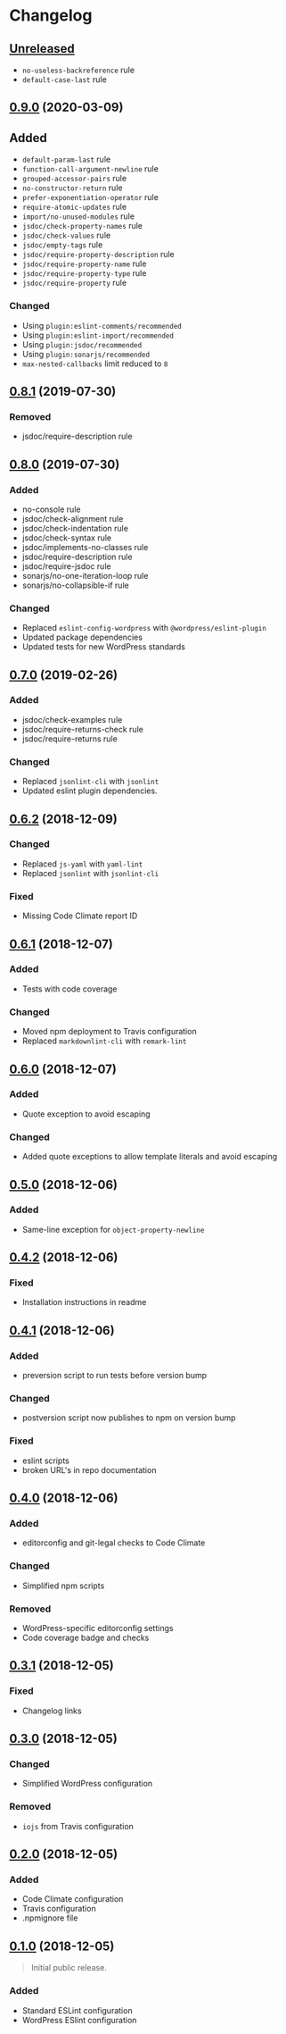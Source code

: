 # Changelog

## [Unreleased][]

- `no-useless-backreference` rule
- `default-case-last` rule

## [0.9.0][] (2020-03-09)

## Added
- `default-param-last` rule
- `function-call-argument-newline` rule
- `grouped-accessor-pairs` rule
- `no-constructor-return` rule
- `prefer-exponentiation-operator` rule
- `require-atomic-updates` rule
- `import/no-unused-modules` rule
- `jsdoc/check-property-names` rule
- `jsdoc/check-values` rule
- `jsdoc/empty-tags` rule
- `jsdoc/require-property-description` rule
- `jsdoc/require-property-name` rule
- `jsdoc/require-property-type` rule
- `jsdoc/require-property` rule

### Changed
- Using `plugin:eslint-comments/recommended`
- Using `plugin:eslint-import/recommended`
- Using `plugin:jsdoc/recommended`
- Using `plugin:sonarjs/recommended`
- `max-nested-callbacks` limit reduced to `8`

## [0.8.1][] (2019-07-30)

### Removed
- jsdoc/require-description rule

## [0.8.0][] (2019-07-30)

### Added
- no-console rule
- jsdoc/check-alignment rule
- jsdoc/check-indentation rule
- jsdoc/check-syntax rule
- jsdoc/implements-no-classes rule
- jsdoc/require-description rule
- jsdoc/require-jsdoc rule
- sonarjs/no-one-iteration-loop rule
- sonarjs/no-collapsible-if rule

### Changed
- Replaced `eslint-config-wordpress` with `@wordpress/eslint-plugin`
- Updated package dependencies
- Updated tests for new WordPress standards

## [0.7.0][] (2019-02-26)

### Added
- jsdoc/check-examples rule
- jsdoc/require-returns-check rule
- jsdoc/require-returns rule

### Changed
- Replaced `jsonlint-cli` with `jsonlint`
- Updated eslint plugin dependencies.

## [0.6.2][] (2018-12-09)

### Changed
- Replaced `js-yaml` with `yaml-lint`
- Replaced `jsonlint` with `jsonlint-cli`

### Fixed
- Missing Code Climate report ID

## [0.6.1][] (2018-12-07)

### Added
- Tests with code coverage

### Changed
- Moved npm deployment to Travis configuration
- Replaced `markdownlint-cli` with `remark-lint`

## [0.6.0][] (2018-12-07)

### Added
- Quote exception to avoid escaping

### Changed
- Added quote exceptions to allow template literals and avoid escaping

## [0.5.0][] (2018-12-06)

### Added
- Same-line exception for `object-property-newline`

## [0.4.2][] (2018-12-06)

### Fixed
- Installation instructions in readme

## [0.4.1][] (2018-12-06)

### Added
- preversion script to run tests before version bump

### Changed
- postversion script now publishes to npm on version bump

### Fixed
- eslint scripts
- broken URL's in repo documentation

## [0.4.0][] (2018-12-06)

### Added
- editorconfig and git-legal checks to Code Climate

### Changed
- Simplified npm scripts

### Removed
- WordPress-specific editorconfig settings
- Code coverage badge and checks

## [0.3.1][] (2018-12-05)

### Fixed
- Changelog links

## [0.3.0][] (2018-12-05)

### Changed
- Simplified WordPress configuration

### Removed
- `iojs` from Travis configuration

## [0.2.0][] (2018-12-05)

### Added
- Code Climate configuration
- Travis configuration
- .npmignore file

## [0.1.0][] (2018-12-05)

> Initial public release.

### Added
- Standard ESLint configuration
- WordPress ESlint configuration

[Unreleased]: https://github.com/mgsisk/eslint-config/compare/v0.9.0...HEAD
[0.9.0]: https://github.com/mgsisk/eslint-config/compare/v0.8.1...v0.9.0
[0.8.1]: https://github.com/mgsisk/eslint-config/compare/v0.8.0...v0.8.1
[0.8.0]: https://github.com/mgsisk/eslint-config/compare/v0.7.0...v0.8.0
[0.7.0]: https://github.com/mgsisk/eslint-config/compare/v0.6.2...v0.7.0
[0.6.2]: https://github.com/mgsisk/eslint-config/compare/v0.6.1...v0.6.2
[0.6.1]: https://github.com/mgsisk/eslint-config/compare/v0.6.0...v0.6.1
[0.6.0]: https://github.com/mgsisk/eslint-config/compare/v0.5.0...v0.6.0
[0.5.0]: https://github.com/mgsisk/eslint-config/compare/v0.4.2...v0.5.0
[0.4.2]: https://github.com/mgsisk/eslint-config/compare/v0.4.1...v0.4.2
[0.4.1]: https://github.com/mgsisk/eslint-config/compare/v0.4.0...v0.4.1
[0.4.0]: https://github.com/mgsisk/eslint-config/compare/v0.3.1...v0.4.0
[0.3.1]: https://github.com/mgsisk/eslint-config/compare/v0.3.0...v0.3.1
[0.3.0]: https://github.com/mgsisk/eslint-config/compare/v0.2.0...v0.3.0
[0.2.0]: https://github.com/mgsisk/eslint-config/compare/v0.1.0...v0.2.0
[0.1.0]: https://github.com/mgsisk/eslint-config/tree/v0.1.0

